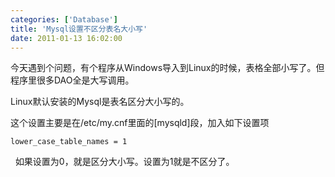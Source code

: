 ```yaml
---
categories: ['Database']
title: 'Mysql设置不区分表名大小写'
date: 2011-01-13 16:02:00
---
```

今天遇到个问题，有个程序从Windows导入到Linux的时候，表格全部小写了。但程序里很多DAO全是大写调用。

Linux默认安装的Mysql是表名区分大小写的。

这个设置主要是在/etc/my.cnf里面的[mysqld]段，加入如下设置项

```
lower_case_table_names = 1
```
 
如果设置为0，就是区分大小写。设置为1就是不区分了。

